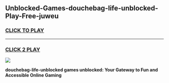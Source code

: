 
## Unblocked-Games-douchebag-life-unblocked-Play-Free-juweu
<h3>
<a href="https://premium76.site?title=douchebag-life-unblocked&ref=23A">CLICK TO PLAY</a></h3>
<hr>

<h3>
<a href="https://premium76.site?title=douchebag-life-unblocked&ref=23A">CLICK 2 PLAY</a>
  
</h3>

<a href="https://premium76.site?title=douchebag-life-unblocked&ref=23A"><img src="https://clearcache.store/games.png"></a>


**douchebag-life-unblocked games unblocked: Your Gateway to Fun and Accessible Online Gaming**
